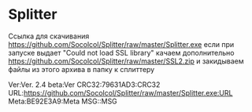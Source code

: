 # Splitter

Ссылка для скачивания https://github.com/Socolcol/Splitter/raw/master/Splitter.exe
если при запуске выдает "Could not load SSL library" качаем дополнительно https://github.com/Socolcol/Splitter/raw/master/SSL2.zip
и закидываем файлы из этого архива в папку к сплиттеру


Ver:Ver. 2.4 beta:Ver
CRC32:79631AD3:CRC32
URL:https://github.com/Socolcol/Splitter/raw/master/Splitter.exe:URL
Meta:BE92E3A9:Meta
MSG::MSG
